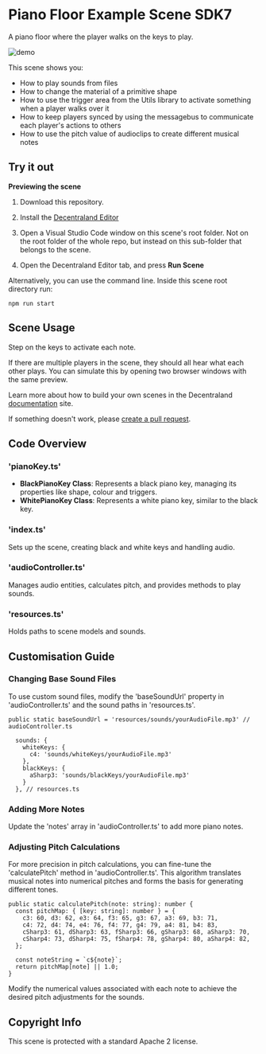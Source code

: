 # Piano Floor Example Scene SDK7

A piano floor where the player walks on the keys to play.

![demo](https://github.com/decentraland-scenes/piano-floor-example-scene/blob/master/screenshots/piano-floor.gif)

This scene shows you:
- How to play sounds from files
- How to change the material of a primitive shape
- How to use the trigger area from the Utils library to activate something when a player walks over it
- How to keep players synced by using the messagebus to communicate each player's actions to others
- How to use the pitch value of audioclips to create different musical notes

## Try it out

**Previewing the scene**

1. Download this repository.

2. Install the [Decentraland Editor](https://docs.decentraland.org/creator/development-guide/sdk7/editor/)

3. Open a Visual Studio Code window on this scene's root folder. Not on the root folder of the whole repo, but instead on this sub-folder that belongs to the scene.

4. Open the Decentraland Editor tab, and press **Run Scene**

Alternatively, you can use the command line. Inside this scene root directory run:

```
npm run start
```

## Scene Usage

Step on the keys to activate each note. 

If there are multiple players in the scene, they should all hear what each other plays. You can simulate this by opening two browser windows with the same preview. 

Learn more about how to build your own scenes in the Decentraland [documentation](https://docs.decentraland.org/) site.

If something doesn't work, please [create a pull request](https://github.com/decentraland/sdk7-goerli-plaza/pulls). 

## Code Overview

### 'pianoKey.ts'

- **BlackPianoKey Class**: Represents a black piano key, managing its properties like shape, colour and triggers.
- **WhitePianoKey Class**: Represents a white piano key, similar to the black key.

### 'index.ts'

Sets up the scene, creating black and white keys and handling audio.

### 'audioController.ts'

Manages audio entities, calculates pitch, and provides methods to play sounds.

### 'resources.ts'

Holds paths to scene models and sounds. 

## Customisation Guide

### Changing Base Sound Files

To use custom sound files, modify the 'baseSoundUrl' property in 'audioController.ts' and the sound paths in 'resources.ts'.

```
public static baseSoundUrl = 'resources/sounds/yourAudioFile.mp3' // audioController.ts
```
```
  sounds: {
    whiteKeys: {
      c4: 'sounds/whiteKeys/yourAudioFile.mp3'
    },
    blackKeys: {
      aSharp3: 'sounds/blackKeys/yourAudioFile.mp3'
    }
  }, // resources.ts
```

### Adding More Notes

Update the 'notes' array in 'audioController.ts' to add more piano notes. 

### Adjusting Pitch Calculations

For more precision in pitch calculations, you can fine-tune the 'calculatePitch' method in 'audioController.ts'. This algorithm translates musical notes into numerical pitches and forms the basis for generating different tones. 

```
public static calculatePitch(note: string): number {
  const pitchMap: { [key: string]: number } = {
    c3: 60, d3: 62, e3: 64, f3: 65, g3: 67, a3: 69, b3: 71,
    c4: 72, d4: 74, e4: 76, f4: 77, g4: 79, a4: 81, b4: 83,
    cSharp3: 61, dSharp3: 63, fSharp3: 66, gSharp3: 68, aSharp3: 70,
    cSharp4: 73, dSharp4: 75, fSharp4: 78, gSharp4: 80, aSharp4: 82,
  };
  
  const noteString = `c${note}`;
  return pitchMap[note] || 1.0;
}
```
Modify the numerical values associated with each note to achieve the desired pitch adjustments for the sounds.

## Copyright Info

This scene is protected with a standard Apache 2 license.
